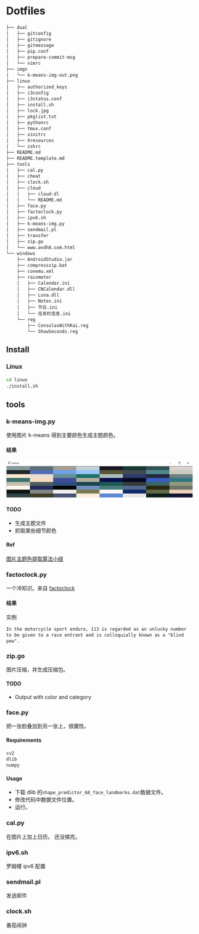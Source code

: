 # Dotfiles

```
├── dual
│   ├── gitconfig
│   ├── gitignore
│   ├── gitmessage
│   ├── pip.conf
│   ├── prepare-commit-msg
│   └── vimrc
├── imgs
│   └── k-means-img-out.png
├── linux
│   ├── authorized_keys
│   ├── i3config
│   ├── i3status.conf
│   ├── install.sh
│   ├── lock.jpg
│   ├── pkglist.txt
│   ├── pythonrc
│   ├── tmux.conf
│   ├── xinitrc
│   ├── Xresources
│   └── zshrc
├── README.md
├── README.template.md
├── tools
│   ├── cal.py
│   ├── cheat
│   ├── clock.sh
│   ├── cloud
│   │   ├── cloud-dl
│   │   └── README.md
│   ├── face.py
│   ├── factoclock.py
│   ├── ipv6.sh
│   ├── k-means-img.py
│   ├── sendmail.pl
│   ├── transfer
│   ├── zip.go
│   └── www.avdh8.com.html
└── windows
    ├── AndroidStudio.jar
    ├── compresszip.bat
    ├── conemu.xml
    ├── rainmeter
    │   ├── Calendar.ini
    │   ├── CNCalendar.dll
    │   ├── Luna.dll
    │   ├── Notes.ini
    │   ├── 节日.ini
    │   └── 任务栏信息.ini
    └── reg
        ├── ConsolasWithKai.reg
        └── ShowSeconds.reg
```

## Install

### Linux

```bash
cd linux
./install.sh
```


## tools

### k-means-img.py
使用图片 k-means 得到主要颜色生成主题颜色。

#### 结果
![k-means-img](https://raw.githubusercontent.com/zYeoman/dotfiles/master/imgs/k-means-img-out.png?token=AJeVsofeL0Go74-Nu4jrlCwjSJubLbn2ks5YcfpjwA%3D%3D)

#### TODO
* 生成主题文件
* 抓取某些细节颜色

#### Ref
[图片主题色提取算法小结](https://xcoder.in/2014/09/17/theme-color-extract/)

### factoclock.py
一个冷知识。来自 [factoclock](http://factoclock.com)

#### 结果
实例

```
In the motorcycle sport enduro, 113 is regarded as an unlucky number to be given to a race entrant and is colloquially known as a "blind pew".
```

### zip.go
图片压缩，并生成压缩包。

#### TODO
* Output with color and category

### face.py
把一张脸叠加到另一张上，很魔性。

#### Requirements

```
cv2
dlib
numpy
```

#### Usage
* 下载 dlib 的`shape_predictor_68_face_landmarks.dat`数据文件。
* 修改代码中数据文件位置。
* 运行。

### cal.py
在图片上加上日历。
还没搞完。

### ipv6.sh
罗姆楼 ipv6 配置

### sendmail.pl
发送邮件

### clock.sh
番茄闹钟
